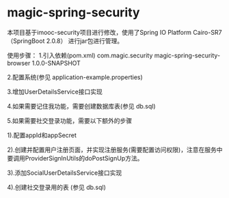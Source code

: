 # magic-spring-security
本项目基于imooc-security项目进行修改，使用了Spring IO Platform Cairo-SR7（SpringBoot 2.0.8） 进行jar包进行管理。

使用步骤：
1.引入依赖(pom.xml)
<dependency>
	<groupId>com.magic.security</groupId>
	<artifactId>magic-spring-security-browser</artifactId>
	<version>1.0.0-SNAPSHOT</version>
</dependency>

2.配置系统(参见 application-example.properties)

3.增加UserDetailsService接口实现

4.如果需要记住我功能，需要创建数据库表(参见 db.sql)

5.如果需要社交登录功能，需要以下额外的步骤

1).配置appId和appSecret

2).创建并配置用户注册页面，并实现注册服务(需要配置访问权限)，注意在服务中要调用ProviderSignInUtils的doPostSignUp方法。

3).添加SocialUserDetailsService接口实现

4).创建社交登录用的表 (参见 db.sql)


